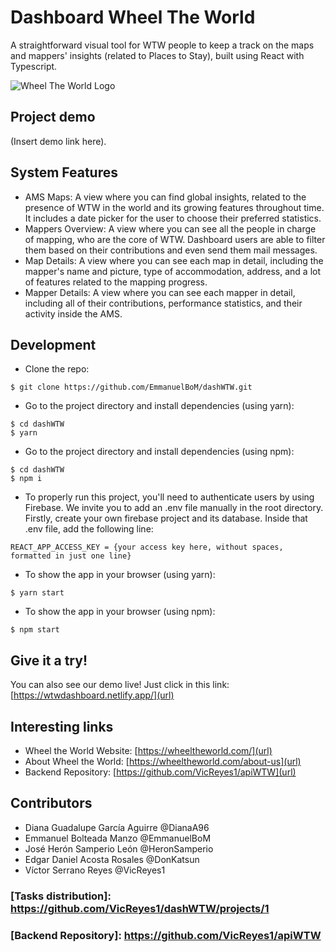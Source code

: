 # Dashboard Wheel The World

A straightforward visual tool for WTW people to keep a track on the maps and mappers' insights (related to Places to Stay), built using React with Typescript.

![Wheel The World Logo](https://yt3.ggpht.com/ytc/AKedOLTqfmzzNJXFj_68GOpz6aZDrXKWDXlp_SCpc5Vr=s900-c-k-c0x00ffffff-no-rj)

## Project demo
(Insert demo link here).

## System Features
- AMS Maps: A view where you can find global insights, related to the presence of WTW in the world and its growing features throughout time. It includes a date picker for the user to choose their preferred statistics.
- Mappers Overview: A view where you can see all the people in charge of mapping, who are the core of WTW. Dashboard users are able to filter them based on their contributions and even send them mail messages.
- Map Details: A view where you can see each map in detail, including the mapper's name and picture, type of accommodation, address, and a lot of features related to the mapping progress.
- Mapper Details: A view where you can see each mapper in detail, including all of their contributions, performance statistics, and their activity inside the AMS.

## Development
- Clone the repo:
```
$ git clone https://github.com/EmmanuelBoM/dashWTW.git
```

- Go to the project directory and install dependencies (using yarn):
```
$ cd dashWTW
$ yarn
```

- Go to the project directory and install dependencies (using npm):
```
$ cd dashWTW
$ npm i
```

- To properly run this project, you'll need to authenticate users by using Firebase. We invite you to add an .env file manually in the root directory. Firstly, create your own firebase project and its database. Inside that .env file, add the following line:
```
REACT_APP_ACCESS_KEY = {your access key here, without spaces, formatted in just one line}
```

- To show the app in your browser (using yarn):
```
$ yarn start
```

- To show the app in your browser (using npm):
```
$ npm start
```

## Give it a try!
You can also see our demo live! Just click in this link:
[https://wtwdashboard.netlify.app/](url)


## Interesting links
- Wheel the World Website:
[https://wheeltheworld.com/](url)
- About Wheel the World:
[https://wheeltheworld.com/about-us](url)
- Backend Repository:
[https://github.com/VicReyes1/apiWTW](url)


## Contributors
- Diana Guadalupe García Aguirre @DianaA96
- Emmanuel Bolteada Manzo @EmmanuelBoM
- José Herón Samperio León @HeronSamperio
- Edgar Daniel Acosta Rosales @DonKatsun
- Víctor Serrano Reyes @VicReyes1

### [Tasks distribution]: https://github.com/VicReyes1/dashWTW/projects/1
### [Backend Repository]: https://github.com/VicReyes1/apiWTW
